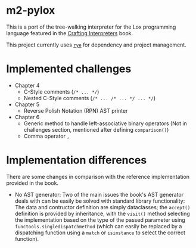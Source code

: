 # m2-pylox

This is a port of the tree-walking interpreter for the Lox programming language featured in the [Crafting Interpreters](https://craftinginterpreters.com/) book.

This project currently uses [`rye`](https://rye-up.com/) for dependency and project management.

# Implemented challenges

* Chapter 4
    - C-Style comments (`/* ... */`)
    - Nested C-Style comments (`/* ... /* ... */ ... */`)
* Chapter 5
    - Reverse Polish Notation (RPN) AST printer
* Chapter 6
    - Generic method to handle left-associative binary operators (Not in challenges section, mentioned after defining `comparison()`)
    - Comma operator `,`


# Implementation differences

There are some changes in comparison with the reference implementation provided in the book.

* No AST generator: Two of the main issues the book's AST generator deals with can be easily be solved with standard library functionality: The data and contructor definition are simply dataclasses; the `accept()` definition is provided by inheritance, with the `visit()` method selecting the implementation based on the type of the passed parameter using `functools.singledispatchmethod` (which can easily be replaced by a dispatching function using a `match` or `isinstance` to select the correct function).